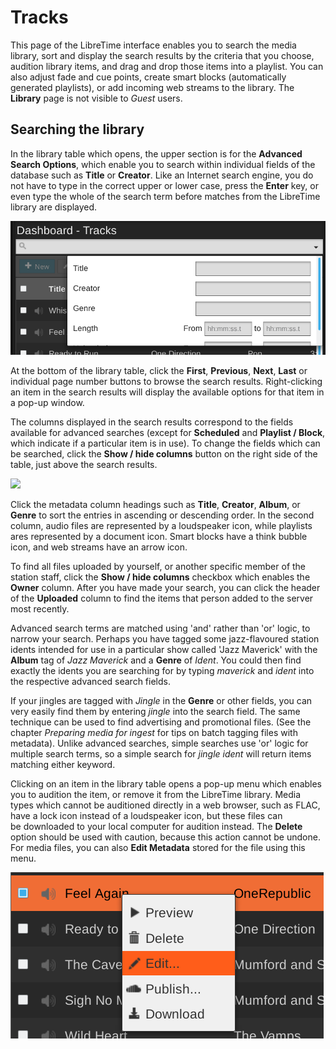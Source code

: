 # Tracks

This page of the LibreTime interface enables you to search the media library,
sort and display the search results by the criteria that you choose, audition
library items, and drag and drop those items into a playlist. You can also
adjust fade and cue points, create smart blocks (automatically generated
playlists), or add incoming web streams to the library. The **Library** page
is not visible to *Guest* users.

Searching the library
---------------------

In the library table which opens, the upper section is for the **Advanced
Search Options**, which enable you to search within individual fields of the
database such as **Title** or **Creator**. Like an Internet search engine, you
do not have to type in the correct upper or lower case, press the **Enter** key,
or even type the whole of the search term before matches from the LibreTime
library are displayed.

![](img/advanced-search.png)

At the bottom of the library table, click the **First**, **Previous**, **Next**,
**Last** or individual page number buttons to browse the search results.
Right-clicking an item in the search results will display the available options
for that item in a pop-up window.

The columns displayed in the search results correspond to the fields available
for advanced searches (except for **Scheduled** and **Playlist / Block**, which
indicate if a particular item is in use). To change the fields which can be
searched, click the **Show / hide columns** button on the right side of the
table, just above the search results.

![](../dashboard/img/columns.png)

Click the metadata column headings such as **Title**, **Creator**, **Album**, or
**Genre** to sort the entries in ascending or descending order. In the second
column, audio files are represented by a loudspeaker icon, while playlists ares
represented by a document icon. Smart blocks have a think bubble icon, and web
streams have an arrow icon.

To find all files uploaded by yourself, or another specific member of the
station staff, click the **Show / hide columns** checkbox which enables the
**Owner** column. After you have made your search, you can click the header of
the **Uploaded** column to find the items that person added to the server most
recently.

Advanced search terms are matched using 'and' rather than 'or' logic, to narrow
your search. Perhaps you have tagged some jazz-flavoured station idents intended
for use in a particular show called 'Jazz Maverick' with the **Album** tag of
*Jazz Maverick* and a **Genre** of *Ident*. You could then find exactly the
idents you are searching for by typing *maverick* and *ident* into the
respective advanced search fields.

If your jingles are tagged with *Jingle* in the **Genre** or other fields, you
can very easily find them by entering *jingle* into the search field. The same
technique can be used to find advertising and promotional files. (See the
chapter *Preparing media for ingest* for tips on batch tagging files with
metadata). Unlike advanced searches, simple searches use 'or' logic for
multiple search terms, so a simple search for *jingle ident* will return items
matching either keyword.

Clicking on an item in the library table opens a pop-up menu which enables you
to audition the item, or remove it from the LibreTime library. Media types which
cannot be auditioned directly in a web browser, such as FLAC, have a lock icon
instead of a loudspeaker icon, but these files can be downloaded to your local
computer for audition instead. The **Delete** option should be used with
caution, because this action cannot be undone. For media files, you can also
**Edit Metadata** stored for the file using this menu.

![](img/edit-metadata.png)
